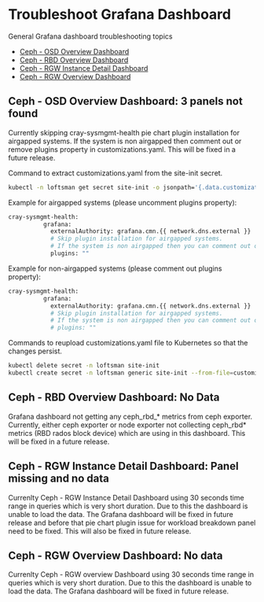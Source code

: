 # Troubleshoot Grafana Dashboard

General Grafana dashboard troubleshooting topics
  - [Ceph - OSD Overview Dashboard](#ceph---osd-overview-dashboard-3-panels-not-found)
  - [Ceph - RBD Overview Dashboard](#ceph---rbd-overview-dashboard-no-data)
  - [Ceph - RGW Instance Detail Dashboard](#ceph---rgw-instance-detail-dashboard-panel-missing-and-no-data)
  - [Ceph - RGW Overview Dashboard](#ceph---rgw-overview-dashboard-no-data)

## Ceph - OSD Overview Dashboard: 3 panels not found

Currently skipping cray-sysmgmt-health pie chart plugin installation for airgapped systems. If the system is non airgapped then comment out or remove plugins property in customizations.yaml.
This will be fixed in a future release.

Command to extract customizations.yaml from the site-init secret.

```bash
kubectl -n loftsman get secret site-init -o jsonpath='{.data.customizations\.yaml}' | base64 -d - > customizations.yaml
```

Example for airgapped systems (please uncomment plugins property):

```bash
cray-sysmgmt-health:
          grafana:
            externalAuthority: grafana.cmn.{{ network.dns.external }}
            # Skip plugin installation for airgapped systems.
            # If the system is non airgapped then you can comment out or remove plugins property.
            plugins: ""
```

Example for non-airgapped systems (please comment out plugins property):

```bash
cray-sysmgmt-health:
          grafana:
            externalAuthority: grafana.cmn.{{ network.dns.external }}
            # Skip plugin installation for airgapped systems.
            # If the system is non airgapped then you can comment out or remove plugins property.
            # plugins: ""
```

Commands to reupload customizations.yaml file to Kubernetes so that the changes persist.

```bash
kubectl delete secret -n loftsman site-init
kubectl create secret -n loftsman generic site-init --from-file=customizations.yaml
```

## Ceph - RBD Overview Dashboard: No Data

Grafana dashboard not getting any ceph_rbd_* metrics from ceph exporter.
Currently, either ceph exporter or node exporter not collecting ceph_rbd* metrics (RBD rados block device) which are using in this dashboard. This will be fixed in a future release.

## Ceph - RGW Instance Detail Dashboard: Panel missing and no data

Currenlty Ceph - RGW Instance Detail Dashboard using 30 seconds time range in queries which is very short duration. Due to this the dashboard is unable to load the data.
The Grafana dashboard will be fixed in future release and before that pie chart plugin issue for workload breakdown panel need to be fixed. This will also be fixed in future release.

## Ceph - RGW Overview Dashboard: No data

Currenlty Ceph - RGW overview Dashboard using 30 seconds time range in queries which is very short duration. Due to this the dashboard is unable to load the data.
The Grafana dashboard will be fixed in future release.

